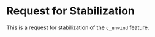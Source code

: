 # Request for Stabilization

<!-- Note: waiting on https://github.com/rust-lang/rust/pull/96959 -->
<!-- Note: need to finish this documentation: https://github.com/BatmanAoD/reference/tree/c-unwind-documentation -->

This is a request for stabilization of the `c_unwind` feature.

<!-- requirements, from the stabilization guide:
- A summary, showing examples (e.g. code snippets) what is enabled by this feature.
- Links to test cases in our test suite regarding this feature and describe the feature's behavior on encountering edge cases.
- Links to the documentations (the PRs we have made in the previous steps).
- Any other relevant information.
- The resolutions of any unresolved questions if the stabilization is for an RFC.
-->
